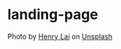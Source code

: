 # landing-page
Photo by <a href="https://unsplash.com/@henrylaiphotography?utm_content=creditCopyText&utm_medium=referral&utm_source=unsplash">Henry Lai</a> on <a href="https://unsplash.com/photos/brown-and-white-short-coated-dog-h0kQJ5wi4gA?utm_content=creditCopyText&utm_medium=referral&utm_source=unsplash">Unsplash</a>
  